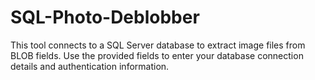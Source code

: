# SQL-Photo-Deblobber
This tool connects to a SQL Server database to extract image files from BLOB fields. Use the provided fields to enter your database connection details and authentication information.

